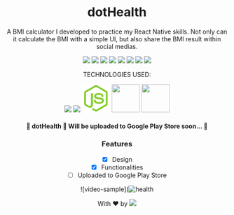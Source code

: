 <h1 align="center">dotHealth</h1>

<p align="center">A BMI calculator I developed to practice my React Native skills. Not only can it calculate the BMI with a simple UI, but also share the BMI result within social medias.</p>

<div align="center">

<img src="https://img.shields.io/badge/os-Android-green" /> <img src="https://img.shields.io/badge/release-v1.0.0-blue" /> <a href="https://www.npmjs.com/"><img src="https://img.shields.io/badge/npm-v9.3.1-red" /></a> <a href="https://nodejs.org/en/"><img src="https://img.shields.io/badge/node.js-v.18.14.0-brightgreen" /></a> <img src="https://img.shields.io/badge/license-MIT-blue" /> <img src="https://img.shields.io/badge/ReactNative-v0.71.4-blue" /> <img src="https://img.shields.io/badge/React-v18.2.0-blue" /> <img src="https://img.shields.io/badge/Expo-v48.0.5-white" />

TECHNOLOGIES USED:

<a target="_blank" href="https://developer.mozilla.org/en-US/docs/Web/JavaScript"><img src="https://upload.wikimedia.org/wikipedia/commons/thumb/6/6a/JavaScript-logo.png/64px-JavaScript-logo.png" /></a>
<a href="https://reactjs.org/" target="_blank"><img src="https://upload.wikimedia.org/wikipedia/commons/thumb/a/a7/React-icon.svg/64px-React-icon.svg.png" /></a>
<a href="https://nodejs.org/"><img src="https://raw.githubusercontent.com/devicons/devicon/master/icons/nodejs/nodejs-original.svg" style="width: 64px; height: 64px;" /></a>
<a href="https://developer.android.com/studio"><img src="https://1.bp.blogspot.com/-LgTa-xDiknI/X4EflN56boI/AAAAAAAAPuk/24YyKnqiGkwRS9-_9suPKkfsAwO4wHYEgCLcBGAsYHQ/s0/image9.png" style="width: 64px; height: 64px" /></a>
<a href="https://expo.dev/"><img src="https://res.cloudinary.com/crunchbase-production/image/upload/c_lpad,h_256,w_256,f_auto,q_auto:eco,dpr_1/q4q8emquy5eivdz4quk7" style="width: 64px; height: 64px" /></a>

<h4 align="center"> 
	🚧  dotHealth 🚀 Will be uploaded to Google Play Store soon...  🚧
</h4>

### Features

- [x] Design
- [x] Functionalities
- [ ] Uploaded to Google Play Store

![video-sample](![health](https://user-images.githubusercontent.com/65373130/231608037-9b373388-475b-423d-86a6-cfe520f1d9c3.gif)

<p align="center">With ❤ by <img src=https://img.shields.io/badge/-dotExtension-black /> <p/>

</div>
